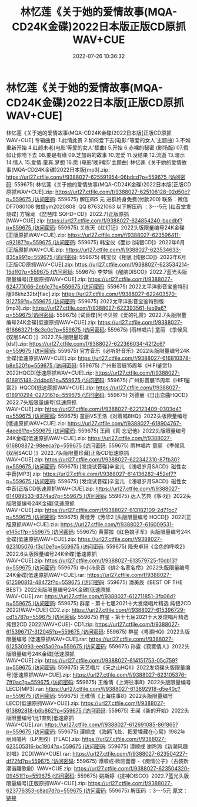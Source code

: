 ﻿---
title: 林忆莲《关于她的爱情故事(MQA-CD24K金碟)2022日本版正版CD原抓WAV+CUE
date: 2022-07-26 10:36:32
categories: WAV车载音乐、镜像
tags: 华语中文
---
# 林忆莲《关于她的爱情故事(MQA-CD24K金碟)2022日本版[正版CD原抓WAV+CUE]

林忆莲《关于她的爱情故事(MQA-CD24K金碟)2022日本版[正版CD原抓WAV+CUE]
专辑曲目:
1.此情此景
2.如何爱下去(电影:'等爱的女人'主题曲)
3.不如重新开始
4.红颜未老(电影'等爱的女人'插曲)
5.开始
6.赤裸的秘密 (剧场版)
07.假如让你吻下去
08.要是有缘
09.芝加哥的故事
10.宠爱
11.没结果
12.流逝
13.暗示
14.情人
15.爱情.童真.梦想
16.愿 (电影'晚9朝5'主题曲)
林忆莲《关于她的爱情故事(MQA-CD24K金碟)2022日本版[mp3].zip:
https://url27.ctfile.com/f/9388027-625591954-06bdcd?p=559675 (访问密码:
559675)
林忆莲《关于她的爱情故事(MQA-CD24K金碟)2022日本版[正版CD原抓WAV+CUE].zip: https://url27.ctfile.com/f/9388027-625106128-02d50c?p=559675 (访问密码:
559675)
解压码5
元
进群终身免费(付款200)
联系：微信DF7080108
微信ym2020808  QQ 876321063
以下解压码 ：3---5元
[红音堂发烧碟] 方锦龙 《琵琶阵
SQHD+CD》2022.7[正版原抓[WAV+CUE].zip: https://url27.ctfile.com/f/9388027-624854240-bacdbf?p=559675 (访问密码:
559675)
关栋天《红灯记》2022头版限量编号24K金碟[正版原抓WAV+CUE].zip: https://url27.ctfile.com/f/9388027-623596411-c92187?p=559675 (访问密码:
559675)
韩宝仪《面纱 [纯银CD]》2022年6月[正版原抓WAV+CUE.zip: https://url27.ctfile.com/f/9388027-623534633-835a99?p=559675 (访问密码:
559675)
韩宝仪《相思 [纯银CD]》2022年6月[正版CD原抓WAV+CUE].zip: https://url27.ctfile.com/f/9388027-623534214-15dff0?p=559675 (访问密码:
559675)
李梦瑶《醒脑DISCO》2022.7蓝光头版限量编号[正版原抓WAV+CUE].zip: https://url27.ctfile.com/f/9388027-624771066-2eb1e7?p=559675 (访问密码:
559675)
2022太平洋影音宝鉴特别版96khz32bt[flac].zip: https://url27.ctfile.com/f/9388027-622403570-912759?p=559675 (访问密码:
559675)
2022太平洋影音宝鉴特别版[mp3].zip: https://url27.ctfile.com/f/9388027-622393561-feb9a6?p=559675(访问密码:
559675)
[试音碟]阿卡贝拉《爱的礼赞》2022.7头版限量编号24K金碟[低速原抓WAV+CUE].zip: https://url27.ctfile.com/f/9388027-616663271-8c3e0c?p=559675 (访问密码:
559675)
[雨林唱片] 童丽 《季候风 (双层SACD
)》2022.7头版限量珍藏[dsf].zip: https://url27.ctfile.com/f/9388027-622366034-42f2c6?p=559675 (访问密码:
559675)
官方音乐《必听好音乐》2022头版限量编号24K金碟[低速原抓WAV+CUE].zip: https://url27.ctfile.com/f/9388027-616810378-b8e520?p=559675 (访问密码:
559675)
广州影音展15周年《HIFI鉴赏1》2022HQCD[低速原抓WAV+CUE].zip: https://url27.ctfile.com/f/9388027-618915148-2d4bd8?p=559675 (访问密码:
559675)
广州影音展15周年《HIFI鉴赏2》HQCD[低速原抓WAV+CUE].zip: https://url27.ctfile.com/f/9388027-618910294-027016?p=559675 (访问密码:
559675)
刘德丽《日出恋曲HQCD》2022.7头版限量编号[低速原抓WAV+CUE].zip: https://url27.ctfile.com/f/9388027-622123409-0303d4?p=559675 (访问密码:
559675)
童丽VS王浩《对着唱8HQ》2022头版限量编号[低速原抓WAV+CUE].zip: https://url27.ctfile.com/f/9388027-618904767-4aee61?p=559675 (访问密码:
559675)
王闻《真·忘记他》2022头版限量编号24K金碟[低速原抓WAV+CUE].zip: https://url27.ctfile.com/f/9388027-616808872-98eeca?p=559675 (访问密码:
559675)
雨林唱片 童丽 《季候风 (双层SACD
)》2022.7头版限量珍藏[正版CD低速原抓WAV+CUE].zip: https://url27.ctfile.com/f/9388027-622342310-87fb30?p=559675 (访问密码:
559675)
[发烧试音碟]辛宝儿 《浅唱岁月SACD》磁性女中音[MP3].zip: https://url27.ctfile.com/f/9388027-614136282-452ef7?p=559675 (访问密码:
559675)
[发烧试音碟]辛宝儿
《浅唱岁月SACD》磁性女中音[正版CD低速原抓WAV+CUE].zip: https://url27.ctfile.com/f/9388027-614089533-8374ad?p=559675 (访问密码:
559675)
达人艺典《筝·戏》2022头版限量编号24K金碟[低速原抓WAV+CUE].zip: https://url27.ctfile.com/f/9388027-613182109-2d71bc?p=559675 (访问密码:
559675)
黄桂芳《芳华2 [头版限量编号
HQCD]》2022[正版原抓WAV+CUE].zip: https://url27.ctfile.com/f/9388027-616009531-e145c1?p=559675 (访问密码:
559675)
黄蒙拉《红色娘子军》头版限量编号24K金碟[低速原抓WAV+CUE].zip: https://url27.ctfile.com/f/9388027-623105076-f3c10e?p=559675 (访问密码:
559675)
降央卓玛《金色的呼唤2》2022.6头版限量编号24K金碟[低速原抓WAV+CUE].zip: https://url27.ctfile.com/f/9388027-613579725-f0cb13?p=559675 (访问密码:
559675)
李小沛录音《俳2·名家名伶》2022头版限量编号24K金碟[低速原抓WAV+CUE].rar: https://url27.ctfile.com/f/9388027-612590813-48472f?p=559675 (访问密码:
559675)
潘美辰《BEST OF THE
BEST》2022头版限量编号24K金碟[低速原抓WAV+CUE].rar: https://url27.ctfile.com/f/9388027-612711851-3fb06d?p=559675 (访问密码:
559675)
群星 - 第十七届2021十大发烧唱片精选 纯银2CD 2022[WAV+CUE]
CD2.zip: https://url27.ctfile.com/f/9388027-615396729-cd1578?p=559675 (访问密码:
559675)
群星 - 第十七届2021十大发烧唱片精选 纯银2CD 2022[WAV+CUE]-
CD1.zip: https://url27.ctfile.com/f/9388027-615396717-3f2045?p=559675 (访问密码:
559675)
群星《粤潮HQ》2022头版限量编号
[低速原抓WAV+CUE].rar: https://url27.ctfile.com/f/9388027-612530993-ee05a0?p=559675 (访问密码:
559675)
孙露《寂寞情人》2022头版限量编号24K金碟[低速原抓WAV+CUE].zip: https://url27.ctfile.com/f/9388027-614151753-05c759?p=559675 (访问密码:
559675)
天艺唱片《天之山HQII》2022发烧碟头版限量编号[低速原抓WAV+CUE].zip: https://url27.ctfile.com/f/9388027-623105376-7ff0ac?p=559675 (访问密码:
559675)
王维倩《上海往事8》2022头版限量编号LECD[MP3].rar: https://url27.ctfile.com/f/9388027-613892918-d5e40c?p=559675 (访问密码:
559675)
王维倩《上海往事8》2022头版限量编号LECD[低速原抓WAV+CUE].zip: https://url27.ctfile.com/f/9388027-613892818-b6b862?p=559675 (访问密码:
559675)
王闻《新的开始》2022头版限量编号1比1直刻[低速原抓WAV+CUE].rar: https://url27.ctfile.com/f/9388027-612691085-86f865?p=559675 (访问密码:
559675)
谭顺成 《海鸥飞处、把爱埋藏在心窝》1982年
丽风唱片（LP黒胶）[FLAC].zip: https://url27.ctfile.com/f/9388027-623505316-bc1904?p=559675 (访问密码:
559675)
谭顺成 谢玲玲《新潮风趣对唱》2CD[WAV+CUE].rar: https://url27.ctfile.com/f/9388027-623504227-df72fd?p=559675 (访问密码:
559675)
谭顺成·欧阳蕾蕾 -《痴情公子》（古装新潮谐趣歌剧）WAV+CUE.zip: https://url27.ctfile.com/f/9388027-623504320-09451f?p=559675 (访问密码:
559675)
姚斯婷《提神DISCO》2022.7蓝光头版限量编号[正版原抓WAV+CUE].zip: https://url27.ctfile.com/f/9388027-623776353-c8ad7d?p=559675 (访问密码:
559675)
解压码 ：3---5元
原文：[链接](https://blog.sina.com.cn/s/blog_1647c7e7601030yka.html)